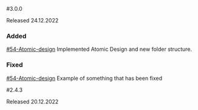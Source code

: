 #3.0.0

Released 24.12.2022

### Added

[#54-Atomic-design](https://trello.com/c/yvmmLm4R) Implemented Atomic Design and new folder structure.

### Fixed

[#54-Atomic-design](https://trello.com/c/yvmmLm4R) Example of something that has been fixed

#2.4.3

Released 20.12.2022
